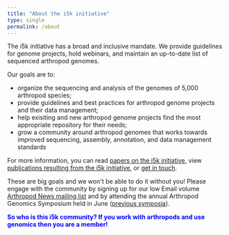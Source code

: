 ```yaml
---
title: "About the i5k initiative"
type: single
permalink: /about
---
```

The i5k initiative has a broad and inclusive mandate.  We provide guidelines for genome projects, hold webinars, and maintain an up-to-date list of sequenced arthropod genomes. 

Our goals are to:

* organize the sequencing and analysis of the genomes of 5,000 arthropod species;
* provide guidelines and best practices for arthropod genome projects and their data management;
* help exisiting and new arthropod genome projects find the most appropriate repository for their needs;
* grow a community around arthropod genomes that works towards improved sequencing, assembly, annotation, and data management standards

For more information, you can read [papers on the i5k initiative](/publications), view [publications resulting from the i5k initiative](/publications), or [get in touch](/contact).

These are big goals and we won't be able to do it without you!  Please engage with the community by signing up for our low Email volume [Arthropod News mailing list](https://listserv.ksu.edu/?SUBED1=ARTHROPODNEWS&A=1) and by attending the annual Arthropod Genomics Symposium held in June ([previous symposia](http://globalhealth.nd.edu/10th-annual-arthropod-genomics-symposium/previous-symposia/)).

**<span style="color:blue">So who is this i5k community?  If you work with arthropods and use genomics then you are a member!</span>**
